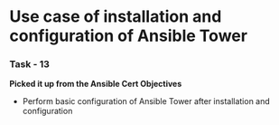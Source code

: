 # Use case of installation and configuration of Ansible Tower

### Task - 13 
**Picked it up from the Ansible Cert Objectives**
- Perform basic configuration of Ansible Tower after installation and configuration
